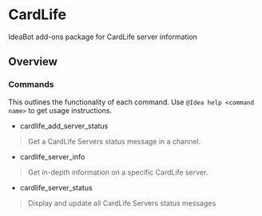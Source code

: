 # CardLife
IdeaBot add-ons package for CardLife server information

## Overview ##

### Commands ###
This outlines the functionality of each command.
Use `@Idea help <command name>` to get usage instructions.

* cardlife_add_server_status
> Get a CardLife Servers status message in a channel.

* cardlife_server_info
> Get in-depth information on a specific CardLife server.

* cardlife_server_status
> Display and update all CardLife Servers status messages

